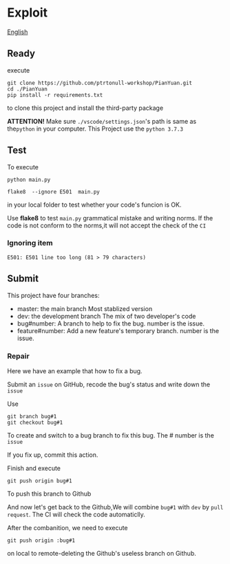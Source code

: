 
# Exploit
[English](./README-EN.md)

## Ready 
execute
```git
git clone https://github.com/ptrtonull-workshop/PianYuan.git
cd ./PianYuan
pip install -r requirements.txt
```
to clone this project and install the third-party package

**ATTENTION!**
Make sure `./vscode/settings.json`'s path is same as the`python` in your computer.
This Project use the `python 3.7.3`

## Test
To execute 
```
python main.py
```

```pip
flake8  --ignore E501  main.py
```
in your local folder to test whether your code's funcion is OK.

Use **flake8** to test  `main.py` grammatical mistake and writing norms.
If the code is not conform to the norms,it will not accept the check of the `CI`

### Ignoring item
```
E501: E501 line too long (81 > 79 characters)
```

## Submit
This project have four branches:
- master: the main branch
Most stablized version
- dev: the development branch
The mix of two developer's code
- bug#number:
A branch to help to fix the bug. number is the issue.
- feature#number:
Add a new feature's temporary branch. number is the issue.

### Repair

Here we have an example that how to fix a bug.

Submit an `issue` on GitHub, recode the bug's status and write down the `issue`

Use
```git
git branch bug#1
git checkout bug#1
```
To create and switch to a bug branch to fix this bug.
The # number is the `issue`

If you fix up, commit this action.

Finish and execute
```git
git push origin bug#1
```
To push this branch to Github

And now let's get back to the Github,We will combine `bug#1` with `dev` by `pull request`.
The CI will check the code automaticlly.

After the combanition, we need to execute
```git
git push origin :bug#1
```
on local to remote-deleting the Github's useless branch on Github.
    



